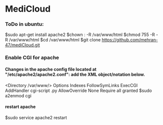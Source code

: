 # MediCloud
### ToDo in ubuntu:
 $sudo apt-get install apache2
 $chown <username>:<username> -R /var/www/html
 $chmod 755 -R -R /var/www/html
 $cd /var/www/html 
 $git clone https://github.com/mehran-47/mediCloud.git
### Enable CGI for apache
#### Changes in the apache config file located at "/etc/apache2/apache2.conf": add the XML object/notation below.
<Directory /var/www/>
	Options Indexes FollowSymLinks ExecCGI
	AddHandler cgi-script .py
	AllowOverride None
	Require all granted	
</Directory>
 $sudo a2enmod cgi
#### restart apache
$sudo service apache2 restart